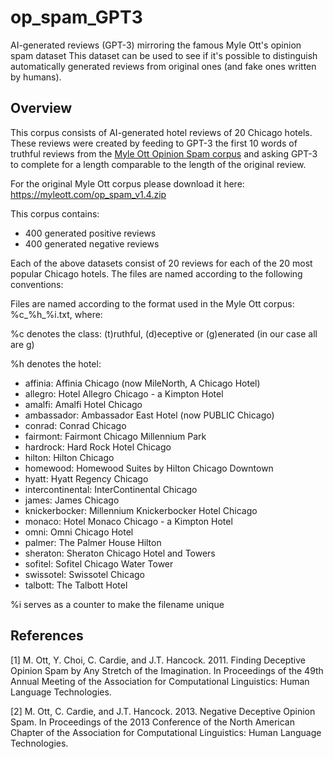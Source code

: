 # op_spam_GPT3
AI-generated reviews (GPT-3) mirroring the famous Myle Ott's opinion spam dataset
This dataset can be used to see if it's possible to distinguish automatically generated reviews from original ones (and fake ones written by humans).

## Overview
This corpus consists of AI-generated hotel reviews of 20 Chicago hotels.
These reviews were created by feeding to GPT-3 the first 10 words of truthful reviews from the <A HREF="https://myleott.com/op-spam.html">Myle Ott Opinion Spam corpus</A> and asking GPT-3 to complete for a length comparable to the length of the original review.

For the original Myle Ott corpus please download it here: https://myleott.com/op_spam_v1.4.zip

This corpus contains:

- 400 generated positive reviews
- 400 generated negative reviews

Each of the above datasets consist of 20 reviews for each of the 20 most popular Chicago hotels.
The files are named according to the following conventions:

Files are named according to the format used in the Myle Ott corpus: %c_%h_%i.txt, where:

%c denotes the class: (t)ruthful, (d)eceptive or (g)enerated (in our case all are g)

%h denotes the hotel:

- affinia: Affinia Chicago (now MileNorth, A Chicago Hotel)
- allegro: Hotel Allegro Chicago - a Kimpton Hotel
- amalfi: Amalfi Hotel Chicago
- ambassador: Ambassador East Hotel (now PUBLIC Chicago)
- conrad: Conrad Chicago
- fairmont: Fairmont Chicago Millennium Park
- hardrock: Hard Rock Hotel Chicago
- hilton: Hilton Chicago
- homewood: Homewood Suites by Hilton Chicago Downtown
- hyatt: Hyatt Regency Chicago
- intercontinental: InterContinental Chicago
- james: James Chicago
- knickerbocker: Millennium Knickerbocker Hotel Chicago
- monaco: Hotel Monaco Chicago - a Kimpton Hotel
- omni: Omni Chicago Hotel
- palmer: The Palmer House Hilton
- sheraton: Sheraton Chicago Hotel and Towers
- sofitel: Sofitel Chicago Water Tower
- swissotel: Swissotel Chicago
- talbott: The Talbott Hotel

%i serves as a counter to make the filename unique

## References

[1] M. Ott, Y. Choi, C. Cardie, and J.T. Hancock. 2011. Finding Deceptive Opinion Spam by Any Stretch of the Imagination. In Proceedings of the 49th Annual Meeting of the Association for Computational Linguistics: Human Language Technologies.

[2] M. Ott, C. Cardie, and J.T. Hancock. 2013. Negative Deceptive Opinion Spam. In Proceedings of the 2013 Conference of the North American Chapter of the Association for Computational Linguistics: Human Language Technologies.
